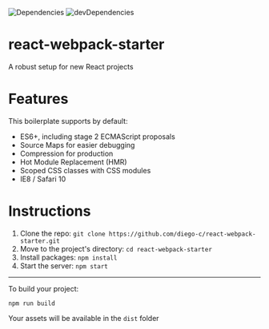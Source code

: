 ![Dependencies](https://david-dm.org/diego-c/react-webpack-starter.svg "Dependencies")
![devDependencies](https://david-dm.org/diego-c/react-webpack-starter/dev-status.svg "devDependencies")

# react-webpack-starter

A robust setup for new React projects

# Features

This boilerplate supports by default:

- ES6+, including stage 2 ECMAScript proposals
- Source Maps for easier debugging
- Compression for production
- Hot Module Replacement (HMR)
- Scoped CSS classes with CSS modules
- IE8 / Safari 10

# Instructions

1. Clone the repo: `git clone https://github.com/diego-c/react-webpack-starter.git`
2. Move to the project's directory: `cd react-webpack-starter`
3. Install packages: `npm install`
4. Start the server: `npm start`

---
To build your project:

`npm run build`

Your assets will be available in the `dist` folder
